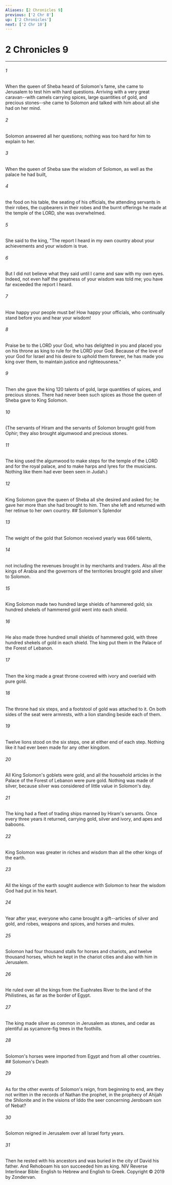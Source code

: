 ```yaml
---
Aliases: [2 Chronicles 9]
previous: ['2 Chr 8']
up: ['2 Chronicles']
next: ['2 Chr 10']
---
```

# 2 Chronicles 9

***


###### 1 
When the queen of Sheba heard of Solomon's fame, she came to Jerusalem to test him with hard questions. Arriving with a very great caravan--with camels carrying spices, large quantities of gold, and precious stones--she came to Solomon and talked with him about all she had on her mind. 

###### 2 
Solomon answered all her questions; nothing was too hard for him to explain to her. 

###### 3 
When the queen of Sheba saw the wisdom of Solomon, as well as the palace he had built, 

###### 4 
the food on his table, the seating of his officials, the attending servants in their robes, the cupbearers in their robes and the burnt offerings he made at the temple of the LORD, she was overwhelmed. 

###### 5 
She said to the king, "The report I heard in my own country about your achievements and your wisdom is true. 

###### 6 
But I did not believe what they said until I came and saw with my own eyes. Indeed, not even half the greatness of your wisdom was told me; you have far exceeded the report I heard. 

###### 7 
How happy your people must be! How happy your officials, who continually stand before you and hear your wisdom! 

###### 8 
Praise be to the LORD your God, who has delighted in you and placed you on his throne as king to rule for the LORD your God. Because of the love of your God for Israel and his desire to uphold them forever, he has made you king over them, to maintain justice and righteousness." 

###### 9 
Then she gave the king 120 talents of gold, large quantities of spices, and precious stones. There had never been such spices as those the queen of Sheba gave to King Solomon. 

###### 10 
(The servants of Hiram and the servants of Solomon brought gold from Ophir; they also brought algumwood and precious stones. 

###### 11 
The king used the algumwood to make steps for the temple of the LORD and for the royal palace, and to make harps and lyres for the musicians. Nothing like them had ever been seen in Judah.) 

###### 12 
King Solomon gave the queen of Sheba all she desired and asked for; he gave her more than she had brought to him. Then she left and returned with her retinue to her own country. ## Solomon's Splendor 

###### 13 
The weight of the gold that Solomon received yearly was 666 talents, 

###### 14 
not including the revenues brought in by merchants and traders. Also all the kings of Arabia and the governors of the territories brought gold and silver to Solomon. 

###### 15 
King Solomon made two hundred large shields of hammered gold; six hundred shekels of hammered gold went into each shield. 

###### 16 
He also made three hundred small shields of hammered gold, with three hundred shekels of gold in each shield. The king put them in the Palace of the Forest of Lebanon. 

###### 17 
Then the king made a great throne covered with ivory and overlaid with pure gold. 

###### 18 
The throne had six steps, and a footstool of gold was attached to it. On both sides of the seat were armrests, with a lion standing beside each of them. 

###### 19 
Twelve lions stood on the six steps, one at either end of each step. Nothing like it had ever been made for any other kingdom. 

###### 20 
All King Solomon's goblets were gold, and all the household articles in the Palace of the Forest of Lebanon were pure gold. Nothing was made of silver, because silver was considered of little value in Solomon's day. 

###### 21 
The king had a fleet of trading ships manned by Hiram's servants. Once every three years it returned, carrying gold, silver and ivory, and apes and baboons. 

###### 22 
King Solomon was greater in riches and wisdom than all the other kings of the earth. 

###### 23 
All the kings of the earth sought audience with Solomon to hear the wisdom God had put in his heart. 

###### 24 
Year after year, everyone who came brought a gift--articles of silver and gold, and robes, weapons and spices, and horses and mules. 

###### 25 
Solomon had four thousand stalls for horses and chariots, and twelve thousand horses, which he kept in the chariot cities and also with him in Jerusalem. 

###### 26 
He ruled over all the kings from the Euphrates River to the land of the Philistines, as far as the border of Egypt. 

###### 27 
The king made silver as common in Jerusalem as stones, and cedar as plentiful as sycamore-fig trees in the foothills. 

###### 28 
Solomon's horses were imported from Egypt and from all other countries. ## Solomon's Death 

###### 29 
As for the other events of Solomon's reign, from beginning to end, are they not written in the records of Nathan the prophet, in the prophecy of Ahijah the Shilonite and in the visions of Iddo the seer concerning Jeroboam son of Nebat? 

###### 30 
Solomon reigned in Jerusalem over all Israel forty years. 

###### 31 
Then he rested with his ancestors and was buried in the city of David his father. And Rehoboam his son succeeded him as king. NIV Reverse Interlinear Bible: English to Hebrew and English to Greek. Copyright © 2019 by Zondervan.
